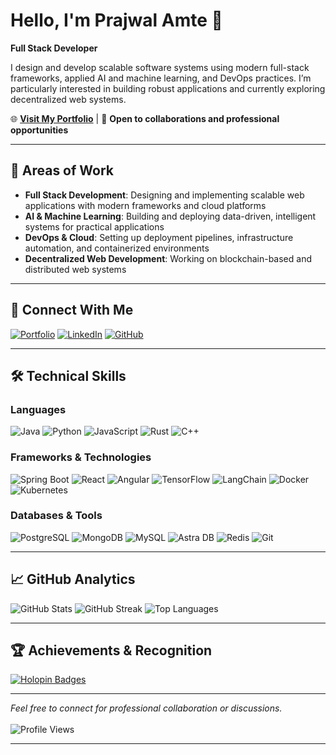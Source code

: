 
# Hello, I'm Prajwal Amte 👋

**Full Stack Developer**

I design and develop scalable software systems using modern full-stack frameworks, applied AI and machine learning, and DevOps practices. I’m particularly interested in building robust applications and currently exploring decentralized web systems.

🌐 **[Visit My Portfolio](https://prajwalamte.github.io/)** | 📧 **Open to collaborations and professional opportunities**

---

## 🚀 Areas of Work

* **Full Stack Development**: Designing and implementing scalable web applications with modern frameworks and cloud platforms
* **AI & Machine Learning**: Building and deploying data-driven, intelligent systems for practical applications
* **DevOps & Cloud**: Setting up deployment pipelines, infrastructure automation, and containerized environments
* **Decentralized Web Development**: Working on blockchain-based and distributed web systems

---

## 🔗 Connect With Me

[![Portfolio](https://img.shields.io/badge/Portfolio-FF5722?style=for-the-badge\&logo=todoist\&logoColor=white)](https://prajwalamte.github.io/)
[![LinkedIn](https://img.shields.io/badge/LinkedIn-0077B5?style=for-the-badge\&logo=linkedin\&logoColor=white)](https://www.linkedin.com/in/prajwal-amte/)
[![GitHub](https://img.shields.io/badge/GitHub-100000?style=for-the-badge\&logo=github\&logoColor=white)](https://github.com/PrajwalAmte)

---

## 🛠️ Technical Skills

### **Languages**

![Java](https://img.shields.io/badge/Java-ED8B00?style=for-the-badge\&logo=openjdk\&logoColor=white)
![Python](https://img.shields.io/badge/Python-3776AB?style=for-the-badge\&logo=python\&logoColor=white)
![JavaScript](https://img.shields.io/badge/JavaScript-F7DF1E?style=for-the-badge\&logo=javascript\&logoColor=black)
![Rust](https://img.shields.io/badge/Rust-000000?style=for-the-badge\&logo=rust\&logoColor=white)
![C++](https://img.shields.io/badge/C++-00599C?style=for-the-badge\&logo=c%2B%2B\&logoColor=white)

### **Frameworks & Technologies**

![Spring Boot](https://img.shields.io/badge/Spring_Boot-6DB33F?style=for-the-badge\&logo=spring-boot\&logoColor=white)
![React](https://img.shields.io/badge/React-20232A?style=for-the-badge\&logo=react\&logoColor=61DAFB)
![Angular](https://img.shields.io/badge/Angular-DD0031?style=for-the-badge\&logo=angular\&logoColor=white)
![TensorFlow](https://img.shields.io/badge/TensorFlow-FF6F00?style=for-the-badge\&logo=tensorflow\&logoColor=white)
![LangChain](https://img.shields.io/badge/LangChain-4B8BBE?style=for-the-badge\&logo=langchain\&logoColor=white)
![Docker](https://img.shields.io/badge/Docker-2496ED?style=for-the-badge\&logo=docker\&logoColor=white)
![Kubernetes](https://img.shields.io/badge/Kubernetes-326CE5?style=for-the-badge\&logo=kubernetes\&logoColor=white)

### **Databases & Tools**

![PostgreSQL](https://img.shields.io/badge/PostgreSQL-316192?style=for-the-badge\&logo=postgresql\&logoColor=white)
![MongoDB](https://img.shields.io/badge/MongoDB-4EA94B?style=for-the-badge\&logo=mongodb\&logoColor=white)
![MySQL](https://img.shields.io/badge/MySQL-005C84?style=for-the-badge\&logo=mysql\&logoColor=white)
![Astra DB](https://img.shields.io/badge/Astra_DB-FF5630?style=for-the-badge\&logo=datastax\&logoColor=white)
![Redis](https://img.shields.io/badge/Redis-DC382D?style=for-the-badge\&logo=redis\&logoColor=white)
![Git](https://img.shields.io/badge/Git-F05032?style=for-the-badge\&logo=git\&logoColor=white)

---

## 📈 GitHub Analytics

<img src="https://github-readme-stats.vercel.app/api?username=PrajwalAmte&show_icons=true&theme=github_dark&hide_border=true&include_all_commits=true&count_private=true" alt="GitHub Stats" />

<img src="https://github-readme-streak-stats.herokuapp.com/?user=PrajwalAmte&theme=github-dark-blue&hide_border=true" alt="GitHub Streak" />

<img src="https://github-readme-stats.vercel.app/api/top-langs/?username=PrajwalAmte&theme=github_dark&hide_border=true&layout=compact&langs_count=8" alt="Top Languages" />

---

## 🏆 Achievements & Recognition

[![Holopin Badges](https://holopin.me/prajwalamte)](https://holopin.io/@prajwalamte)

---


  <i>Feel free to connect for professional collaboration or discussions.</i>
  <br><br>
  <img src="https://komarev.com/ghpvc/?username=PrajwalAmte&style=flat-square&color=blue" alt="Profile Views"/>
  
---


